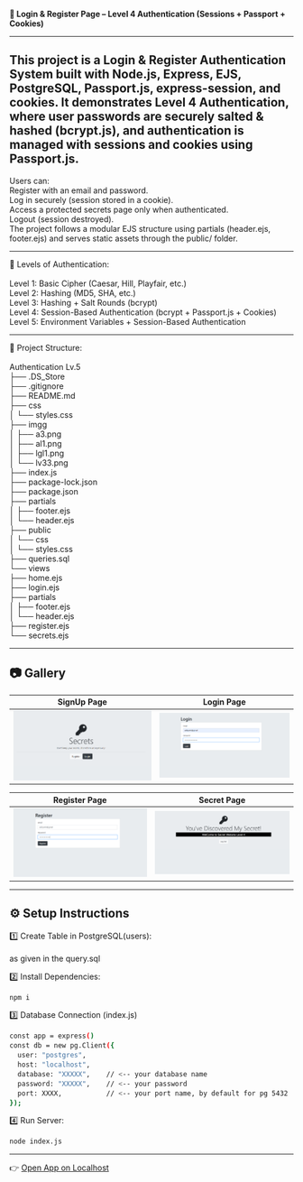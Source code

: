 **🔐 Login & Register Page – Level 4 Authentication (Sessions + Passport + Cookies)**

---
This project is a Login & Register Authentication System built with Node.js, Express, EJS, PostgreSQL, Passport.js, express-session, and cookies.
It demonstrates Level 4 Authentication, where user passwords are securely salted & hashed (bcrypt.js), and authentication is managed with sessions and cookies using Passport.js.
---
Users can:<br>
Register with an email and password.<br>
Log in securely (session stored in a cookie).<br>
Access a protected secrets page only when authenticated.<br>
Logout (session destroyed).<br>
The project follows a modular EJS structure using partials (header.ejs, footer.ejs) and serves static assets through the public/ folder.<br>


---
🔑 Levels of Authentication:<br><br>
Level 1: Basic Cipher (Caesar, Hill, Playfair, etc.)<br>
Level 2: Hashing (MD5, SHA, etc.)<br>
Level 3: Hashing + Salt Rounds (bcrypt)<br>
Level 4: Session-Based Authentication (bcrypt + Passport.js + Cookies)<br>
Level 5: Environment Variables + Session-Based Authentication<br>


---
📂 Project Structure:<br><br>
Authentication Lv.5<br>
├── .DS_Store<br>
├── .gitignore<br>
├── README.md<br>
├── css<br>
│ └── styles.css<br>
├── imgg<br>
│ ├── a3.png<br>
│ ├── al1.png<br>
│ ├── lgl1.png<br>
│ └── lv33.png<br>
├── index.js<br>
├── package-lock.json<br>
├── package.json<br>
├── partials<br>
│ ├── footer.ejs<br>
│ └── header.ejs<br>
├── public<br>
│ └── css<br>
│ └── styles.css<br>
├── queries.sql<br>
└── views<br>
├── home.ejs<br>
├── login.ejs<br>
├── partials<br>
│ ├── footer.ejs<br>
│ └── header.ejs<br>
├── register.ejs<br>
└── secrets.ejs<br>

---


## 📷 Gallery

| SignUp Page | Login Page |
|-------------|------------|
| ![lgl1](./imgg/lgl1.png) | ![a3](./imgg/a3.png) |

| Register Page | Secret Page |
|---------------|-------------|
| ![al1](./imgg/al1.png) | ![lv33](./imgg/lv33.png) |


---

## ⚙️ Setup Instructions

 1️⃣ Create Table in PostgreSQL(users):
 <br><br>
as given in the query.sql
 <br>
 
2️⃣ Install Dependencies:
```bash
npm i

```

3️⃣ Database Connection (index.js)
```bash
const app = express()
const db = new pg.Client({
  user: "postgres",
  host: "localhost",
  database: "XXXXX",    // <-- your database name
  password: "XXXXX",    // <-- your password
  port: XXXX,           // <-- your port name, by default for pg 5432
});
```
4️⃣ Run Server:
```bash
node index.js
```
---
👉 [Open App on Localhost](http://localhost:3000)
